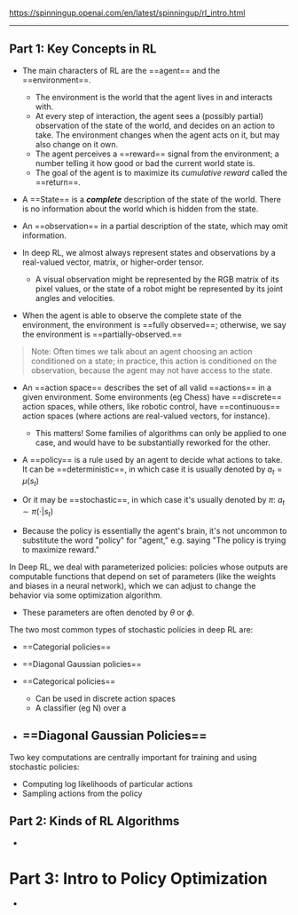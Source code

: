 https://spinningup.openai.com/en/latest/spinningup/rl_intro.html

--------------
## Part 1: Key Concepts in RL
- The main characters of RL are the ==agent== and the ==environment==.
	- The environment is the world that the agent lives in and interacts with.
	- At every step of interaction, the agent sees a (possibly partial) observation of the state of the world, and decides on an action to take. The environment changes when the agent acts on it, but may also change on it own.
	- The agent perceives a ==reward== signal from the environment; a number telling it how good or bad the current world state is.
	- The goal of the agent is to maximize its *cumulative reward* called the ==return==.

- A ==State== is a ***complete*** description of the state of the world. There is no information about the world which is hidden from the state.
- An ==observation== in a partial description of the state, which may omit information.
- In deep RL, we almost always represent states and observations by a real-valued vector, matrix, or higher-order tensor.
	- A visual observation might be represented by the RGB matrix of its pixel values, or the state of a robot might be represented by its joint angles and velocities.
- When the agent is able to observe the complete state of the environment, the environment is ==fully observed==; otherwise, we say the environment is ==partially-observed.==

> Note: Often times we talk about an agent choosing an action conditioned on a state; in practice, this action is conditioned on the observation, because the agent may not have access to the state.

- An ==action space== describes the set of all valid ==actions== in a given environment.
Some environments (eg Chess) have ==discrete== action spaces, while others, like robotic control, have ==continuous== action spaces (where actions are real-valued vectors, for instance).
	- This  matters! Some families of algorithms can only be applied to one case, and would have to be substantially reworked for the other.


- A ==policy== is a rule used by an agent to decide what actions to take. It can be ==deterministic==, in which case it is usually denoted by $a_t = \mu(s_t)$
- Or it may be ==stochastic==, in which case it's usually denoted by $\pi$: $a_t \sim \pi(\cdot|s_t)$ 

- Because the policy is essentially the agent's brain, it's not uncommon to substitute the word "policy" for "agent," e.g. saying "The policy is trying to maximize reward."

In Deep RL, we deal with parameterized policies: policies whose outputs are computable functions that depend on set of parameters (like the weights and biases in a neural network), which we can adjust to change the behavior via some optimization algorithm.
- These parameters are often denoted by $\theta$ or $\phi$.

The two most common types of stochastic policies in deep RL are:
- ==Categorial policies==
- ==Diagonal Gaussian policies==

- ==Categorical policies==
	- Can be used in discrete action spaces
	- A classifier (eg N) over a 
- ==Diagonal Gaussian Policies==
	- 

Two key computations are centrally important for training and using stochastic policies:
- Computing log likelihoods of particular actions
- Sampling actions from the policy





## Part 2: Kinds of RL Algorithms
- 

# Part 3: Intro to Policy Optimization
- 